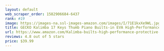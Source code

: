 ```yaml
---
layout: default 
﻿web_scraper_order: 1582906684-6437
rank: #19
image: https://images-na.ssl-images-amazon.com/images/I/71E1kxXe9WL.jpg
title: GECKO Kalimba 17 Keys Thumb Piano Builts-in EVA High-Performance Protective Box, Tuning…
url: https://www.amazon.com/Kalimba-builts-high-performance-protective-instruction/dp/B079JJZXJ4/ref=zg_mw_musical-instruments_19?_encoding=UTF8&psc=1&refRID=8WS11NK2AYWPF8KSMPEX
reviews: 4.8 out of 5 stars
price: $39.99 
---
```

